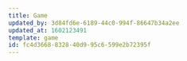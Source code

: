 ```yaml
---
title: Game
updated_by: 3d84fd6e-6189-44c0-994f-86647b34a2ee
updated_at: 1602123491
template: game
id: fc4d3668-8328-40d9-95c6-599e2b72395f
---
```

